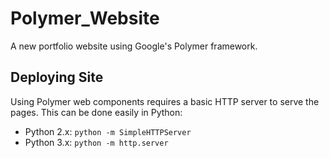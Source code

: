 # Polymer_Website

A new portfolio website using Google's Polymer framework.

## Deploying Site

Using Polymer web components requires a basic HTTP server to serve the pages. This can be done easily in Python:
* Python 2.x:
```python -m SimpleHTTPServer```
* Python 3.x:
```python -m http.server``` 
